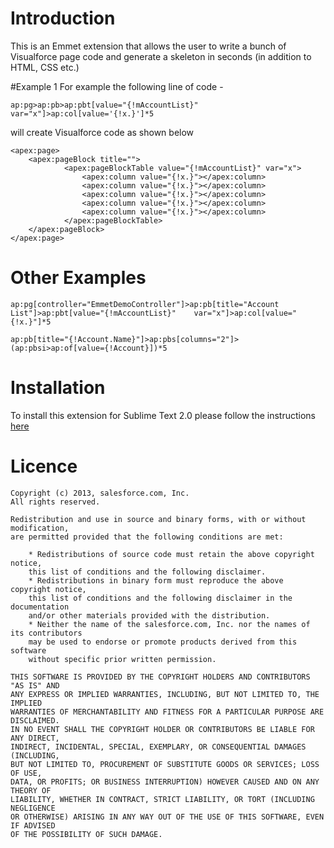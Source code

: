 # Introduction

This is an Emmet extension that allows the user to write a bunch of Visualforce page code and generate a skeleton in seconds (in addition to HTML, CSS etc.)

#Example 1
For example the following line of code -

    ap:pg>ap:pb>ap:pbt[value="{!mAccountList}"  var="x"]>ap:col[value='{!x.}']*5

will create Visualforce code as shown below

    <apex:page>
        <apex:pageBlock title="">
        		<apex:pageBlockTable value="{!mAccountList}" var="x">
          			<apex:column value="{!x.}"></apex:column>
          			<apex:column value="{!x.}"></apex:column>
          			<apex:column value="{!x.}"></apex:column>
          			<apex:column value="{!x.}"></apex:column>
          			<apex:column value="{!x.}"></apex:column>
        		</apex:pageBlockTable>
      	</apex:pageBlock>
    </apex:page>
    
# Other Examples

    ap:pg[controller="EmmetDemoController"]>ap:pb[title="Account List"]>ap:pbt[value="{!mAccountList}"    var="x"]>ap:col[value="{!x.}"]*5
    
    ap:pb[title="{!Account.Name}"]>ap:pbs[columns="2"]>(ap:pbsi>ap:of[value={!Account}])*5

# Installation

To install this extension for Sublime Text 2.0 please follow the instructions [here](https://github.com/darshilv/VisualForce-Emmet-Extension/blob/master/Installation_Instructions.md)

# Licence

    Copyright (c) 2013, salesforce.com, Inc.
    All rights reserved.
    
    Redistribution and use in source and binary forms, with or without modification, 
    are permitted provided that the following conditions are met:
    
        * Redistributions of source code must retain the above copyright notice, 
        this list of conditions and the following disclaimer.
        * Redistributions in binary form must reproduce the above copyright notice, 
        this list of conditions and the following disclaimer in the documentation 
        and/or other materials provided with the distribution.
        * Neither the name of the salesforce.com, Inc. nor the names of its contributors 
        may be used to endorse or promote products derived from this software 
        without specific prior written permission.
    
    THIS SOFTWARE IS PROVIDED BY THE COPYRIGHT HOLDERS AND CONTRIBUTORS "AS IS" AND 
    ANY EXPRESS OR IMPLIED WARRANTIES, INCLUDING, BUT NOT LIMITED TO, THE IMPLIED 
    WARRANTIES OF MERCHANTABILITY AND FITNESS FOR A PARTICULAR PURPOSE ARE DISCLAIMED. 
    IN NO EVENT SHALL THE COPYRIGHT HOLDER OR CONTRIBUTORS BE LIABLE FOR ANY DIRECT, 
    INDIRECT, INCIDENTAL, SPECIAL, EXEMPLARY, OR CONSEQUENTIAL DAMAGES (INCLUDING, 
    BUT NOT LIMITED TO, PROCUREMENT OF SUBSTITUTE GOODS OR SERVICES; LOSS OF USE, 
    DATA, OR PROFITS; OR BUSINESS INTERRUPTION) HOWEVER CAUSED AND ON ANY THEORY OF 
    LIABILITY, WHETHER IN CONTRACT, STRICT LIABILITY, OR TORT (INCLUDING NEGLIGENCE 
    OR OTHERWISE) ARISING IN ANY WAY OUT OF THE USE OF THIS SOFTWARE, EVEN IF ADVISED 
    OF THE POSSIBILITY OF SUCH DAMAGE.
